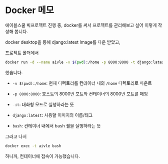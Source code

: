 # Docker 메모

에이블스쿨 빅프로젝트 진행 중, docker를 써서 프로젝트를 관리해보고 싶어 이렇게 작성해 봅니다.

docker desktop을 통해 django:latest Image를 다운 받았고,


프로젝트 폴더에서

```bash
docker run -d --name aivle -v $(pwd):/home -p 8000:8000 -t django:latest bash
```

했습니다.

- `-v $(pwd):/home`: 현재 디렉토리를 컨테이너 내의 `/home` 디렉토리로 마운트

- `-p 8000:8000`: 호스트의 8000번 포트와 컨테이너의 8000번 포트를 매핑

- `-it`: 대화형 모드로 실행하라는 뜻

- `django:latest`: 사용할 이미지의 이름/태그

- `bash`: 컨테이너 내에서 bash 쉘을 실행하라는 뜻

그러고 나서

```bash
docker exec -t aivle bash
```

하니까, 컨테이너에 접속이 가능했습니다.

